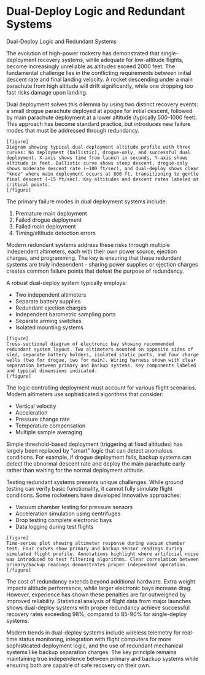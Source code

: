 # Dual-Deploy Logic and Redundant Systems

Dual-Deploy Logic and Redundant Systems

The evolution of high-power rocketry has demonstrated that single-deployment recovery systems, while adequate for low-altitude flights, become increasingly unreliable as altitudes exceed 2000 feet. The fundamental challenge lies in the conflicting requirements between initial descent rate and final landing velocity. A rocket descending under a main parachute from high altitude will drift significantly, while one dropping too fast risks damage upon landing.

Dual deployment solves this dilemma by using two distinct recovery events: a small drogue parachute deployed at apogee for initial descent, followed by main parachute deployment at a lower altitude (typically 500-1000 feet). This approach has become standard practice, but introduces new failure modes that must be addressed through redundancy.

```
[figure]
Diagram showing typical dual-deployment altitude profile with three curves: No deployment (ballistic), drogue-only, and successful dual deployment. X-axis shows time from launch in seconds, Y-axis shows altitude in feet. Ballistic curve shows steep descent, drogue-only shows moderate descent rate (~100 ft/sec), and dual-deploy shows clear "knee" where main deployment occurs at 800 ft, transitioning to gentle final descent (~15 ft/sec). Key altitudes and descent rates labeled at critical points.
[/figure]
```

The primary failure modes in dual deployment systems include:

1. Premature main deployment
2. Failed drogue deployment
3. Failed main deployment
4. Timing/altitude detection errors

Modern redundant systems address these risks through multiple independent altimeters, each with their own power source, ejection charges, and programming. The key is ensuring that these redundant systems are truly independent - sharing power supplies or ejection charges creates common failure points that defeat the purpose of redundancy.

A robust dual-deploy system typically employs:

- Two independent altimeters
- Separate battery supplies
- Redundant ejection charges
- Independent barometric sampling ports
- Separate arming switches
- Isolated mounting systems

```
[figure]
Cross-sectional diagram of electronic bay showing recommended redundant system layout. Two altimeters mounted on opposite sides of sled, separate battery holders, isolated static ports, and four charge wells (two for drogue, two for main). Wiring harness shown with clear separation between primary and backup systems. Key components labeled and typical dimensions indicated.
[/figure]
```

The logic controlling deployment must account for various flight scenarios. Modern altimeters use sophisticated algorithms that consider:

- Vertical velocity
- Acceleration
- Pressure change rate
- Temperature compensation
- Multiple sample averaging

Simple threshold-based deployment (triggering at fixed altitudes) has largely been replaced by "smart" logic that can detect anomalous conditions. For example, if drogue deployment fails, backup systems can detect the abnormal descent rate and deploy the main parachute early rather than waiting for the normal deployment altitude.

Testing redundant systems presents unique challenges. While ground testing can verify basic functionality, it cannot fully simulate flight conditions. Some rocketeers have developed innovative approaches:

- Vacuum chamber testing for pressure sensors
- Acceleration simulation using centrifuges
- Drop testing complete electronic bays
- Data logging during test flights

```
[figure]
Time-series plot showing altimeter response during vacuum chamber test. Four curves show primary and backup sensor readings during simulated flight profile. Annotations highlight where artificial noise was introduced to test filtering algorithms. Clear correlation between primary/backup readings demonstrates proper independent operation.
[/figure]
```

The cost of redundancy extends beyond additional hardware. Extra weight impacts altitude performance, while larger electronic bays increase drag. However, experience has shown these penalties are far outweighed by improved reliability. Statistical analysis of flight data from major launches shows dual-deploy systems with proper redundancy achieve successful recovery rates exceeding 98%, compared to 85-90% for single-deploy systems.

Modern trends in dual-deploy systems include wireless telemetry for real-time status monitoring, integration with flight computers for more sophisticated deployment logic, and the use of redundant mechanical systems like backup separation charges. The key principle remains maintaining true independence between primary and backup systems while ensuring both are capable of safe recovery on their own.